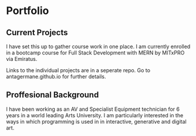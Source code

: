 # Portfolio
## Current Projects
I have set this up to gather course work in one place. I am currently enrolled in a bootcamp course for Full Stack Development with MERN by MITxPRO via Emiratus.

Links to the individual projects are in a seperate repo.
Go to antagermane.github.io for further details.

## Proffesional Background
I have been working as an AV and Specialist Equipment technician for 6 years in a world leading Arts University. I am particularly interested in the ways in which programming is used in in interactive, generative and digital art.